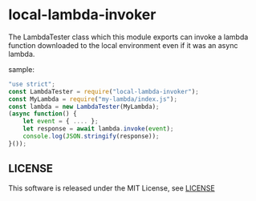 local-lambda-invoker
====================

The LambdaTester class which this module exports can invoke a
lambda function downloaded to the local environment even if it
was an async lambda.

sample:

```javascript
"use strict";
const LambdaTester = require("local-lambda-invoker");
const MyLambda = require("my-lambda/index.js");
const lambda = new LambdaTester(MyLambda);
(async function() {
    let event = { .... };
    let response = await lambda.invoke(event);
    console.log(JSON.stringify(response));
}());
```

LICENSE
-------

This software is released under the MIT License, see [LICENSE](LICENSE)
